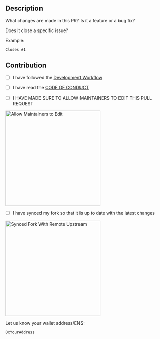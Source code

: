 ## Description

What changes are made in this PR? Is it a feature or a bug fix?

Does it close a specific issue?

Example:

```
Closes #1
```

## Contribution

- [ ] I have followed the [Development Workflow](https://github.com/berachain/docs/blob/main/CONTRIBUTING.md#development-workflow)
- [ ] I have read the [CODE OF CONDUCT](https://github.com/berachain/docs/blob/main/CODE_OF_CONDUCT.md)

- [ ] I HAVE MADE SURE TO ALLOW MAINTAINERS TO EDIT THIS PULL REQUEST

<img src="https://res.cloudinary.com/duv0g402y/image/upload/v1739534789/docs/ugpjqmh14xju95h8ff6a.png" alt="Allow Maintainers to Edit" width="300px"/>

- [ ] I have synced my fork so that it is up to date with the latest changes

<img src="https://res.cloudinary.com/duv0g402y/image/upload/v1739534800/docs/sng9bnmfs6crqnhr9i83.png" alt="Synced Fork With Remote Upstream" width="300px"/>

Let us know your wallet address/ENS:

```
0xYourAddress
```
